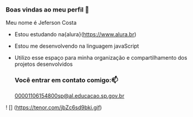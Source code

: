 ### Boas vindas ao meu perfil 💙

Meu nome é Jeferson Costa

- Estou estudando na{alura}(https://www.alura.br)
- Estou me desenvolvendo na linguagem javaScript
- Utilizo esse espaço para minha organização e compartilhamento dos projetos desenvolvidos

  ### Você entrar em contato comigo:📫
  00001106154800sp@al.educacao.sp.gov.br

 ! [] (https://tenor.com/jbZc6sd9bki.gif)
